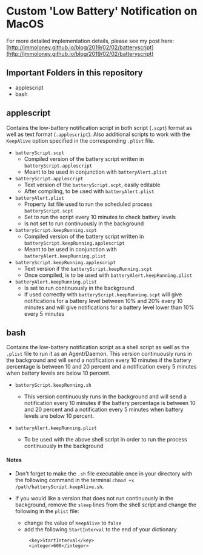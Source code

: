 # Custom 'Low Battery' Notification on MacOS

For more detailed implementation details, please see my post here: [http://jmmoloney.github.io/blog/2019/02/02/batteryscript](http://jmmoloney.github.io/blog/2019/02/02/batteryscript)

## Important Folders in this repository

* applescript
* bash

## applescript
Contains the low-battery notification script in both script (`.scpt`) format as well as text format (`.applescript`). Also additional scripts to work with the `KeepAlive` option specified in the corresponding `.plist` file.

* `batteryScript.scpt`
	- Compiled version of the battery script written in `batteryScript.applescript`
	- Meant to be used in conjunction with `batteryAlert.plist`
* `batteryScript.applescript`
	- Text version of the `batteryScript.scpt`, easily editable
	- After compiling, to be used with `batteryAlert.plist`
* `batteryAlert.plist`
	- Property list file used to run the scheduled process `batteryScript.scpt`
	- Set to run the script every 10 minutes to check battery levels
	- Is not set to run continuously in the background
* `batteryScript.keepRunning.scpt`
	- Compiled version of the battery script written in `batteryScript.keepRunning.applescript`
	- Meant to be used in conjunction with `batteryAlert.keepRunning.plist`
* `batteryScript.keepRunning.applescript`
	- Text version if the `batteryScript.keepRunning.scpt`
	- Once compiled, is to be used with `batteryAlert.keepRunning.plist`
* `batteryAlert.keepRunning.plist`
	- Is set to run continuously in the background
	- If used correctly with `batteryScript.keepRunning.scpt` will give notifications for a battery level between 10% and 20% every 10 minutes and will give notifications for a battery level lower than 10% every 5 minutes


## bash
Contains the low-battery notification script as a shell script as well as the `.plist` file to run it as an Agent/Daemon. This version continuously runs in the background and will send a notification every 10 minutes if the battery percentage is between 10 and 20 percent and a notification every 5 minutes when battery levels are below 10 percent.

* `batteryScript.keepRunning.sh`
	- This version continuously runs in the background and will send a notification every 10 minutes if the battery percentage is between 10 and 20 percent and a notification every 5 minutes when battery levels are below 10 percent.

* `batteryAlert.keepRunning.plist`
	- To be used with the above shell script in order to run the process continuously in the background

#### Notes

* Don't forget to make the `.sh` file executable once in your directory with the following command in the terminal `chmod +x /path/batteryScript.keepAlive.sh`.

* If you would like a version that does not run continuously in the background, remove the `sleep` lines from the shell script and change the following in the `plist` file:

	- change the value of `KeepAlive` to `false`
	- add the following `StartInterval` to the end of your dictionary

   ```applescript
        <key>StartInterval</key>
        <integer>600</integer>
   ```